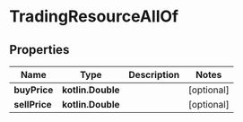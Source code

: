 
# TradingResourceAllOf

## Properties
Name | Type | Description | Notes
------------ | ------------- | ------------- | -------------
**buyPrice** | **kotlin.Double** |  |  [optional]
**sellPrice** | **kotlin.Double** |  |  [optional]



